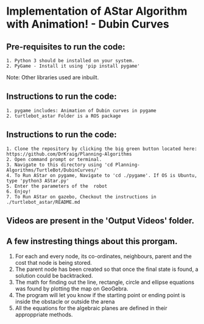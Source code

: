 <h1>Implementation of AStar Algorithm with Animation! - Dubin Curves</h1>

  <h2>Pre-requisites to run the code:</h2>

    1. Python 3 should be installed on your system.
    2. PyGame - Install it using 'pip install pygame'

Note:  Other libraries used are inbuilt.</br>

<h2>Instructions to run the code:</h2>
  
    1. pygame includes: Animation of Dubin curves in pygame
    2. turtlebot_astar Folder is a ROS package

  <h2>Instructions to run the code:</h2>
  
    1. Clone the repository by clicking the big green button located here: https://github.com/DrKraig/Planning-Algorithms
    2. Open command prompt or terminal.
    3. Navigate to this directory using 'cd Planning-Algorithms/TurtleBot/DubinCurves/'
    4. To Run AStar on pygame, Navigate to 'cd ./pygame'. If OS is Ubuntu, type 'python3 AStar.py'
    5. Enter the parameters of the  robot
    6. Enjoy!
    7. To Run AStar on gazebo, Checkout the instructions in ./turtlebot_astar/README.md



<h2>Videos are present in the 'Output Videos' folder. </h2>

## A few instresting things about this prorgam.
  1. For each and every node, its co-ordinates, neighbours, parent and the cost that node is being stored.
  2. The parent node has been created so that once the final state is found, a solution could be backtracked.
  3. The math for finding out the line, rectangle, circle and ellipse equations was found by plotting the map on GeoGebra.
  4. The program will let you know if the starting point or ending point is inside the obstacle or outside the arena
  5. All the equations for the algebraic planes are defined in their approppriate methods.